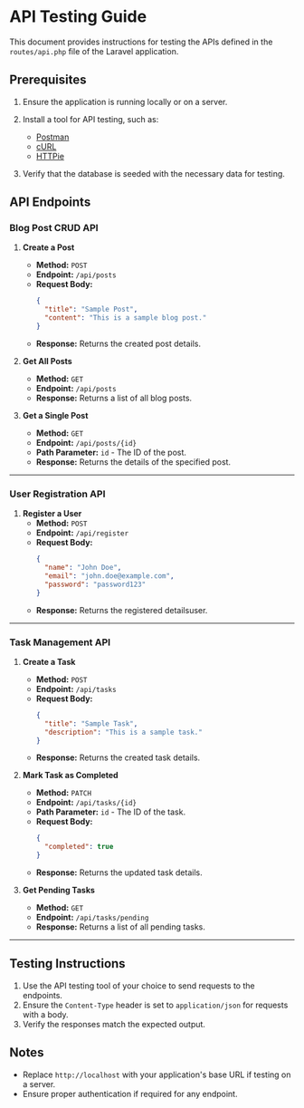 # API Testing Guide

This document provides instructions for testing the APIs defined in the `routes/api.php` file of the Laravel application.

## Prerequisites

1. Ensure the application is running locally or on a server.
2. Install a tool for API testing, such as:
   - [Postman](https://www.postman.com/)
   - [cURL](https://curl.se/)
   - [HTTPie](https://httpie.io/)

3. Verify that the database is seeded with the necessary data for testing.

## API Endpoints

### Blog Post CRUD API

1. **Create a Post**
   - **Method:** `POST`
   - **Endpoint:** `/api/posts`
   - **Request Body:**
     ```json
     {
       "title": "Sample Post",
       "content": "This is a sample blog post."
     }
     ```
   - **Response:** Returns the created post details.

2. **Get All Posts**
   - **Method:** `GET`
   - **Endpoint:** `/api/posts`
   - **Response:** Returns a list of all blog posts.

3. **Get a Single Post**
   - **Method:** `GET`
   - **Endpoint:** `/api/posts/{id}`
   - **Path Parameter:** `id` - The ID of the post.
   - **Response:** Returns the details of the specified post.

---

### User Registration API

1. **Register a User**
   - **Method:** `POST`
   - **Endpoint:** `/api/register`
   - **Request Body:**
     ```json
     {
       "name": "John Doe",
       "email": "john.doe@example.com",
       "password": "password123"
     }
     ```
   - **Response:** Returns the registered  detailsuser.

---

### Task Management API

1. **Create a Task**
   - **Method:** `POST`
   - **Endpoint:** `/api/tasks`
   - **Request Body:**
     ```json
     {
       "title": "Sample Task",
       "description": "This is a sample task."
     }
     ```
   - **Response:** Returns the created task details.

2. **Mark Task as Completed**
   - **Method:** `PATCH`
   - **Endpoint:** `/api/tasks/{id}`
   - **Path Parameter:** `id` - The ID of the task.
   - **Request Body:**
     ```json
     {
       "completed": true
     }
     ```
   - **Response:** Returns the updated task details.

3. **Get Pending Tasks**
   - **Method:** `GET`
   - **Endpoint:** `/api/tasks/pending`
   - **Response:** Returns a list of all pending tasks.

---

## Testing Instructions

1. Use the API testing tool of your choice to send requests to the endpoints.
2. Ensure the `Content-Type` header is set to `application/json` for requests with a body.
3. Verify the responses match the expected output.

## Notes

- Replace `http://localhost` with your application's base URL if testing on a server.
- Ensure proper authentication if required for any endpoint.
